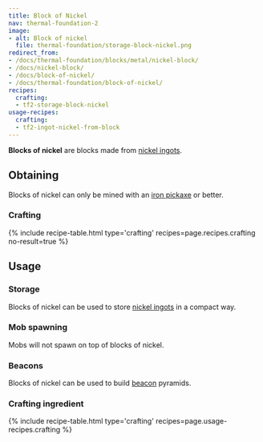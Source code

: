 ```yaml
---
title: Block of Nickel
nav: thermal-foundation-2
image:
- alt: Block of nickel
  file: thermal-foundation/storage-block-nickel.png
redirect_from:
- /docs/thermal-foundation/blocks/metal/nickel-block/
- /docs/nickel-block/
- /docs/block-of-nickel/
- /docs/thermal-foundation/block-of-nickel/
recipes:
  crafting:
  - tf2-storage-block-nickel
usage-recipes:
  crafting:
  - tf2-ingot-nickel-from-block
---
```


**Blocks of nickel** are blocks made from [nickel ingots](/docs/thermal-foundation-2/nickel-ingot/).


Obtaining
---------

Blocks of nickel can only be mined with an [iron
pickaxe](https://minecraft.gamepedia.com/Pickaxe) or better.

### Crafting
{% include recipe-table.html type='crafting' recipes=page.recipes.crafting no-result=true %}


Usage
-----

### Storage
Blocks of nickel can be used to store [nickel ingots](/docs/thermal-foundation-2/nickel-ingot/) in a
compact way.

### Mob spawning
Mobs will not spawn on top of blocks of nickel.

### Beacons
Blocks of nickel can be used to build
[beacon](https://minecraft.gamepedia.com/Beacon) pyramids.

### Crafting ingredient
{% include recipe-table.html type='crafting' recipes=page.usage-recipes.crafting %}
